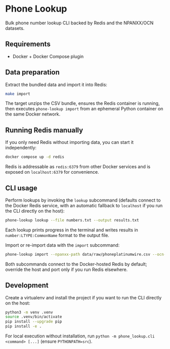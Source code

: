# Phone Lookup

Bulk phone number lookup CLI backed by Redis and the NPANXX/OCN datasets.

## Requirements

- Docker + Docker Compose plugin

## Data preparation

Extract the bundled data and import it into Redis:

```bash
make import
```

The target unzips the CSV bundle, ensures the Redis container is running, then executes `phone-lookup import` from an ephemeral Python container on the same Docker network.

## Running Redis manually

If you only need Redis without importing data, you can start it independently:

```bash
docker compose up -d redis
```

Redis is addressable as `redis:6379` from other Docker services and is exposed on `localhost:6379` for convenience.

## CLI usage

Perform lookups by invoking the `lookup` subcommand (defaults connect to the Docker Redis service, with an automatic fallback to `localhost` if you run the CLI directly on the host):

```bash
phone-lookup lookup --file numbers.txt --output results.txt
```

Each lookup prints progress in the terminal and writes results in `number:LTYPE:CommonName` format to the output file.

Import or re-import data with the `import` subcommand:

```bash
phone-lookup import --npanxx-path data/raw/phoneplatinumwire.csv --ocn-path data/raw/ocn.csv
```

Both subcommands connect to the Docker-hosted Redis by default; override the host and port only if you run Redis elsewhere.

## Development

Create a virtualenv and install the project if you want to run the CLI directly on the host:

```bash
python3 -m venv .venv
source .venv/bin/activate
pip install --upgrade pip
pip install -e .
```

For local execution without installation, run `python -m phone_lookup.cli <command> [...]` (ensure `PYTHONPATH=src`).
